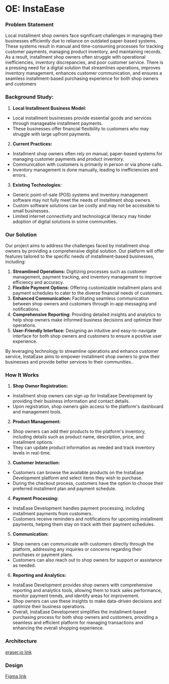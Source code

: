 # OE: InstaEase 

### Problem Statement
Local installment shop owners face significant challenges in managing their businesses efficiently due to reliance on outdated paper-based systems. These systems result in manual and time-consuming processes for tracking customer payments, managing product inventory, and maintaining records. As a result, installment shop owners often struggle with operational inefficiencies, inventory discrepancies, and poor customer service. There is a pressing need for a digital solution that streamlines operations, improves inventory management, enhances customer communication, and ensures a seamless installment-based purchasing experience for both shop owners and customers

### Background Study:

1. **Local Installment Business Model:**

- Local installment businesses provide essential goods and services through manageable installment payments.
- These businesses offer financial flexibility to customers who may struggle with large upfront payments.<br>

2. **Current Practices:**

- Installment shop owners often rely on manual, paper-based systems for managing customer payments and product inventory.
- Communication with customers is primarily in person or via phone calls.
- Inventory management is done manually, leading to inefficiencies and errors.<br>

3. **Existing Technologies:**

- Generic point-of-sale (POS) systems and inventory management software may not fully meet the needs of installment shop owners.
- Custom software solutions can be costly and may not be accessible to small businesses.
- Limited internet connectivity and technological literacy may hinder adoption of digital solutions in some communities.

### Our Solution

Our project aims to address the challenges faced by installment shop owners by providing a comprehensive digital solution. Our platform will offer features tailored to the specific needs of installment-based businesses, including:

1. **Streamlined Operations:** Digitizing processes such as customer management, payment tracking, and inventory management to improve efficiency and accuracy.
2. **Flexible Payment Options:** Offering customizable installment plans and payment schedules to cater to the diverse financial needs of customers.
3. **Enhanced Communication:** Facilitating seamless communication between shop owners and customers through in-app messaging and notifications.
4. **Comprehensive Reporting:** Providing detailed insights and analytics to help shop owners make informed business decisions and optimize their operations.
5. **User-Friendly Interface:** Designing an intuitive and easy-to-navigate interface for both shop owners and customers to ensure a positive user experience.

By leveraging technology to streamline operations and enhance customer service, InstaEase aims to empower installment shop owners to grow their businesses and provide better services to their communities.. 


### How It Works

1. **Shop Owner Registration:**

- Installment shop owners can sign up for InstaEase Development by providing their business information and contact details.
- Upon registration, shop owners gain access to the platform's dashboard and management tools.
  
2. **Product Management:**

- Shop owners can add their products to the platform's inventory, including details such as product name, description, price, and installment options.
- They can update product information as needed and track inventory levels in real-time.

3. **Customer Interaction:**

- Customers can browse the available products on the InstaEase Development platform and select items they wish to purchase.
- During the checkout process, customers have the option to choose their preferred installment plan and payment schedule.
  
4. **Payment Processing:**

- InstaEase Development handles payment processing, including installment payments from customers.
- Customers receive reminders and notifications for upcoming installment payments, helping them stay on track with their payment schedules.
  
5. **Communication:**

- Shop owners can communicate with customers directly through the platform, addressing any inquiries or concerns regarding their purchases or payment plans.
- Customers can also reach out to shop owners for support or assistance as needed.

6. **Reporting and Analytics:**

- InstaEase Development provides shop owners with comprehensive reporting and analytics tools, allowing them to track sales performance, monitor payment trends, and identify areas for improvement.
- Shop owners can use these insights to make data-driven decisions and optimize their business operations.
- Overall, InstaEase Development simplifies the installment-based purchasing process for both shop owners and customers, providing a seamless and efficient platform for managing transactions and enhancing the overall shopping experience.


### Architecture
[eraser.io link](https://app.eraser.io/workspace/5BOuL68hzj3ssSMm2WHm?origin=share)

### Design
[Figma link](https://www.figma.com/file/U5ASL9F0MakVyns28J5y5r/OE-Project)
